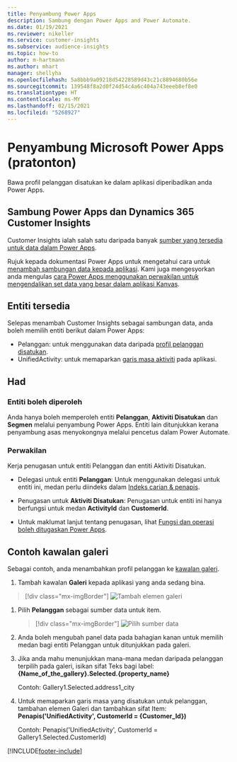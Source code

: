 ```yaml
---
title: Penyambung Power Apps
description: Sambung dengan Power Apps and Power Automate.
ms.date: 01/19/2021
ms.reviewer: nikeller
ms.service: customer-insights
ms.subservice: audience-insights
ms.topic: how-to
author: m-hartmann
ms.author: mhart
manager: shellyha
ms.openlocfilehash: 5a8bbb9a09218d54228589d43c21c8894680b56e
ms.sourcegitcommit: 139548f8a2d0f24d54c4a6c404a743eeeb8ef8e0
ms.translationtype: HT
ms.contentlocale: ms-MY
ms.lasthandoff: 02/15/2021
ms.locfileid: "5268927"
---
```

# <a name="microsoft-power-apps-connector-preview"></a>Penyambung Microsoft Power Apps (pratonton)

Bawa profil pelanggan disatukan ke dalam aplikasi diperibadikan anda Power Apps.

## <a name="connect-power-apps-and-dynamics-365-customer-insights"></a>Sambung Power Apps dan Dynamics 365 Customer Insights

Customer Insights ialah salah satu daripada banyak [sumber yang tersedia untuk data dalam Power Apps](https://docs.microsoft.com/powerapps/maker/canvas-apps/working-with-data-sources).

Rujuk kepada dokumentasi Power Apps untuk mengetahui cara untuk [menambah sambungan data kepada aplikasi](https://docs.microsoft.com/powerapps/maker/canvas-apps/add-data-connection). Kami juga mengesyorkan anda mengulas [cara Power Apps menggunakan perwakilan untuk mengendalikan set data yang besar dalam aplikasi Kanvas](https://docs.microsoft.com/powerapps/maker/canvas-apps/delegation-overview).

## <a name="available-entities"></a>Entiti tersedia

Selepas menambah Customer Insights sebagai sambungan data, anda boleh memilih entiti berikut dalam Power Apps:

- Pelanggan: untuk menggunakan data daripada [profil pelanggan disatukan](customer-profiles.md).
- UnifiedActivity: untuk memaparkan [garis masa aktiviti](activities.md) pada aplikasi.

## <a name="limitations"></a>Had

### <a name="retrievable-entities"></a>Entiti boleh diperoleh

Anda hanya boleh memperoleh entiti **Pelanggan**, **Aktiviti Disatukan** dan **Segmen** melalui penyambung Power Apps. Entiti lain ditunjukkan kerana penyambung asas menyokongnya melalui pencetus dalam Power Automate.  

### <a name="delegation"></a>Perwakilan

Kerja penugasan untuk entiti Pelanggan dan entiti Aktiviti Disatukan. 

- Delegasi untuk entiti **Pelanggan**: Untuk menggunakan delegasi untuk entiti ini, medan perlu diindeks dalam [Indeks carian & penapis](search-filter-index.md).  

- Penugasan untuk **Aktiviti Disatukan**: Penugasan untuk entiti ini hanya berfungsi untuk medan **ActivityId** dan **CustomerId**.  

- Untuk maklumat lanjut tentang penugasan, lihat [Fungsi dan operasi boleh ditugaskan Power Apps](https://docs.microsoft.com/connectors/commondataservice/#power-apps-delegable-functions-and-operations-for-the-cds-for-apps). 

## <a name="example-gallery-control"></a>Contoh kawalan galeri

Sebagai contoh, anda menambahkan profil pelanggan ke [kawalan galeri](https://docs.microsoft.com/powerapps/maker/canvas-apps/add-gallery).

1. Tambah kawalan **Galeri** kepada aplikasi yang anda sedang bina.

> [!div class="mx-imgBorder"]
> ![Tambah elemen galeri](media/connector-powerapps9.png "Tambah elemen galeri")

1. Pilih **Pelanggan** sebagai sumber data untuk item.

    > [!div class="mx-imgBorder"]
    > ![Pilih sumber data](media/choose-datasource-powerapps.png "Pilih sumber data")

1. Anda boleh mengubah panel data pada bahagian kanan untuk memilih medan bagi entiti Pelanggan untuk ditunjukkan pada galeri.

1. Jika anda mahu menunjukkan mana-mana medan daripada pelanggan terpilih pada galeri, isikan sifat Teks bagi label:  **{Name_of_the_gallery}.Selected.{property_name}**

    Contoh: Gallery1.Selected.address1_city

1. Untuk memaparkan garis masa yang disatukan untuk pelanggan, tambahan elemen Galeri dan tambahkan sifat Item: **Penapis('UnifiedActivity', CustomerId = {Customer_Id})**

    Contoh: Penapis('UnifiedActivity', CustomerId = Gallery1.Selected.CustomerId)


[!INCLUDE[footer-include](../includes/footer-banner.md)]